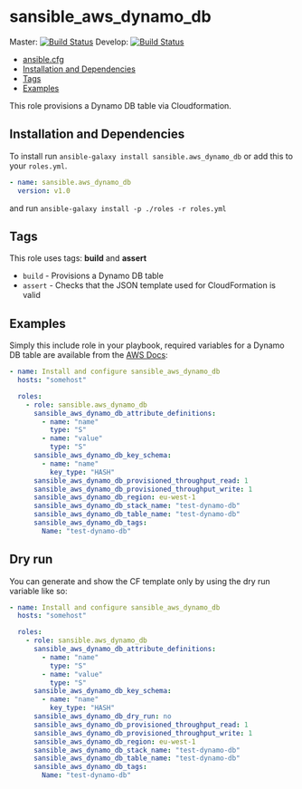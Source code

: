 # sansible_aws_dynamo_db

Master: [![Build Status](https://travis-ci.org/sansible/aws_dynamo_db.svg?branch=master)](https://travis-ci.org/sansible/aws_dynamo_db)
Develop: [![Build Status](https://travis-ci.org/sansible/aws_dynamo_db.svg?branch=develop)](https://travis-ci.org/sansible/aws_dynamo_db)

* [ansible.cfg](#ansible-cfg)
* [Installation and Dependencies](#installation-and-dependencies)
* [Tags](#tags)
* [Examples](#examples)

This role provisions a Dynamo DB table via Cloudformation.




## Installation and Dependencies

To install run `ansible-galaxy install sansible.aws_dynamo_db` or add this to your
`roles.yml`.

```YAML
- name: sansible.aws_dynamo_db
  version: v1.0
```

and run `ansible-galaxy install -p ./roles -r roles.yml`




## Tags

This role uses tags: **build** and **assert**

* `build` - Provisions a Dynamo DB table
* `assert` - Checks that the JSON template used for CloudFormation is valid




## Examples

Simply this include role in your playbook, required variables for a Dynamo DB
table are available from the [AWS Docs](https://docs.aws.amazon.com/AWSCloudFormation/latest/UserGuide/aws-resource-dynamodb-table.html):

```YAML
- name: Install and configure sansible_aws_dynamo_db
  hosts: "somehost"

  roles:
    - role: sansible.aws_dynamo_db
      sansible_aws_dynamo_db_attribute_definitions:
        - name: "name"
          type: "S"
        - name: "value"
          type: "S"
      sansible_aws_dynamo_db_key_schema:
        - name: "name"
          key_type: "HASH"
      sansible_aws_dynamo_db_provisioned_throughput_read: 1
      sansible_aws_dynamo_db_provisioned_throughput_write: 1
      sansible_aws_dynamo_db_region: eu-west-1
      sansible_aws_dynamo_db_stack_name: "test-dynamo-db"
      sansible_aws_dynamo_db_table_name: "test-dynamo-db"
      sansible_aws_dynamo_db_tags:
        Name: "test-dynamo-db"
```

## Dry run

You can generate and show the CF template only by using the dry run variable
like so:

```YAML
- name: Install and configure sansible_aws_dynamo_db
  hosts: "somehost"

  roles:
    - role: sansible.aws_dynamo_db
      sansible_aws_dynamo_db_attribute_definitions:
        - name: "name"
          type: "S"
        - name: "value"
          type: "S"
      sansible_aws_dynamo_db_key_schema:
        - name: "name"
          key_type: "HASH"
      sansible_aws_dynamo_db_dry_run: no
      sansible_aws_dynamo_db_provisioned_throughput_read: 1
      sansible_aws_dynamo_db_provisioned_throughput_write: 1
      sansible_aws_dynamo_db_region: eu-west-1
      sansible_aws_dynamo_db_stack_name: "test-dynamo-db"
      sansible_aws_dynamo_db_table_name: "test-dynamo-db"
      sansible_aws_dynamo_db_tags:
        Name: "test-dynamo-db"
```
